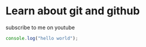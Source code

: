 # Learn about git and github

subscribe to me on youtube

```javascript
console.log("hello world");

```